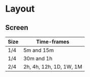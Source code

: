 # Layout

## Screen

| Size | Time-frames             |
| ---- | ----------------------- |
| 1/4  | 5m and 15m              |
| 1/4  | 30m and 1h              |
| 2/4  | 2h, 4h, 12h, 1D, 1W, 1M |
